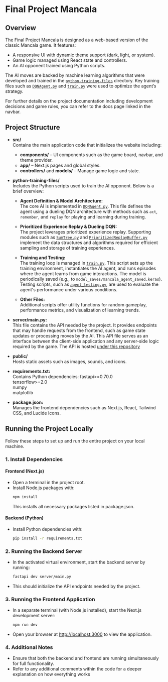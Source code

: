 # Final Project Mancala

## Overview

The Final Project Mancala is designed as a web-based version of the classic Mancala game. It features:

- A responsive UI with dynamic theme support (dark, light, or system).
- Game logic managed using React state and controllers.
- An AI opponent trained using Python scripts.

The AI moves are backed by machine learning algorithms that were developed and trained in the [`python-training-files`](./python-training-files) directory. Key training files such as [`DQNAgent.py`](./python-training-files/DQNAgent.py) and [`train.py`](./python-training-files/train.py) were used to optimize the agent’s strategy.

For further details on the project documentation including development decisions and game rules, you can refer to the docs page linked in the navbar.

## Project Structure

- **src/**  
    Contains the main application code that initializes the website including:
    - **components/** – UI components such as the game board, navbar, and theme provider.
    - **app/** – Next.js pages and global styles.
    - **controllers/** and **models/** – Manage game logic and state.

- **python-training-files/**  
    Includes the Python scripts used to train the AI opponent. Below is a brief overview:
    - **Agent Definition & Model Architecture:**  
        The core AI is implemented in [`DQNAgent.py`](./python-training-files/DQNAgent.py). This file defines the agent using a dueling DQN architecture with methods such as `act`, `remember`, and `replay` for playing and learning during training.
    
    - **Prioritized Experience Replay & Dueling DQN:**  
        The project leverages prioritized experience replay. Supporting modules such as [`SumTree.py`](./python-training-files/PER/SumTree.py) and [`PrioritizedReplayBuffer.py`](./python-training-files/PER/PrioritizedReplayBuffer.py) implement the data structures and algorithms required for efficient sampling and storage of training experiences.
    
    - **Training and Testing:**  
        The training loop is managed in [`train.py`](./python-training-files/train.py). This script sets up the training environment, instantiates the AI agent, and runs episodes where the agent learns from game interactions. The model is periodically saved (e.g., to `model_saves/mancala_agent_saved.keras`). Testing scripts, such as [`agent_testing.py`](./python-training-files/agent_testing.py), are used to evaluate the agent's performance under various conditions.
    
    - **Other Files:**  
        Additional scripts offer utility functions for random gameplay, performance metrics, and visualization of learning trends.

- **server/main.py:**  
    This file contains the API needed by the project. It provides endpoints that may handle requests from the frontend, such as game state updates or processing moves by the AI. This API file serves as an interface between the client-side application and any server-side logic required by the game. The API is hosted [under this repository](https://github.com/Rdhirschel/python-api-mancala)

- **public/**  
    Hosts static assets such as images, sounds, and icons.

- **requirements.txt:**  
    Contains Python dependencies:
    fastapi>=0.70.0  
    tensorflow>=2.0  
    numpy  
    matplotlib

- **package.json:**  
Manages the frontend dependencies such as Next.js, React, Tailwind CSS, and Lucide Icons.

## Running the Project Locally

Follow these steps to set up and run the entire project on your local machine.

### 1. Install Dependencies

#### Frontend (Next.js)
- Open a terminal in the project root.
- Install Node.js packages with:
    ```bash
    npm install
    ```
    This installs all necessary packages listed in package.json.

#### Backend (Python)
- Install Python dependencies with:
    ```bash
    pip install -r requirements.txt
    ```

### 2. Running the Backend Server
- In the activated virtual environment, start the backend server by running:
    ```bash
    fastapi dev server/main.py
    ```
- This should initialize the API endpoints needed by the project.

### 3. Running the Frontend Application

- In a separate terminal (with Node.js installed), start the Next.js development server:
    ```bash
    npm run dev
    ```
- Open your browser at [http://localhost:3000](http://localhost:3000) to view the application.

### 4. Additional Notes

- Ensure that both the backend and frontend are running simultaneously for full functionality.
- Refer to any additional comments within the code for a deeper explanation on how everything works
